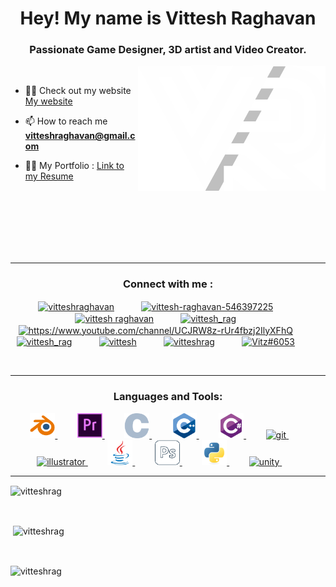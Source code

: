 <h1 align="center">Hey! My name is Vittesh Raghavan</h1>
<h3 align="center">Passionate Game Designer, 3D artist and Video Creator.</h3>

<p><img align="right" src="https://github.com/VitteshRag/VitteshRag/blob/main/logofinal.png" width="300" height="200" /></p>

<br>

- 👨‍💻 Check out my website [My website](https://vitteshraghavan.com/)

- 📫 How to reach me **vitteshraghavan@gmail.com**

- 👨‍💻 My Portfolio : [Link to my Resume](https://www.vitteshraghavan.com)
<br>
<br>
<br>
<br>
<br>
<br>
<hr>
<h3 align="center">Connect with me :</h3>
<p align="center">
<a href="https://twitter.com/vitteshraghavan" target="blank"><img align="center" src="https://raw.githubusercontent.com/rahuldkjain/github-profile-readme-generator/master/src/images/icons/Social/twitter.svg" alt="vitteshraghavan" height="50" width="60" /></a> &nbsp &nbsp &nbsp &nbsp &nbsp 
<a href="https://www.linkedin.com/in/vittesh-raghavan-546397225/" target="blank"><img align="center" src="https://raw.githubusercontent.com/rahuldkjain/github-profile-readme-generator/master/src/images/icons/Social/linked-in-alt.svg" alt="vittesh-raghavan-546397225" height="50" width="60" /></a> &nbsp &nbsp &nbsp &nbsp &nbsp 
<a href="https://www.facebook.com/vittesh.raghavan/" target="blank"><img align="center" src="https://raw.githubusercontent.com/rahuldkjain/github-profile-readme-generator/master/src/images/icons/Social/facebook.svg" alt="vittesh raghavan" height="50" width="60" /></a> &nbsp &nbsp &nbsp &nbsp &nbsp 
<a href="https://instagram.com/vittesh_rag" target="blank"><img align="center" src="https://raw.githubusercontent.com/rahuldkjain/github-profile-readme-generator/master/src/images/icons/Social/instagram.svg" alt="vittesh_rag" height="50" width="60" /></a> &nbsp &nbsp &nbsp &nbsp &nbsp 
<a href="https://www.youtube.com/channel/UCJRW8z-rUr4fbzj2IlyXFhQ" target="blank"><img align="center" src="https://raw.githubusercontent.com/rahuldkjain/github-profile-readme-generator/master/src/images/icons/Social/youtube.svg" alt="https://www.youtube.com/channel/UCJRW8z-rUr4fbzj2IlyXFhQ" height="50" width="60" /></a> &nbsp &nbsp &nbsp &nbsp &nbsp 
<a href="https://www.codechef.com/users/vittesh_rag" target="blank"><img align="center" src="https://cdn.jsdelivr.net/npm/simple-icons@3.1.0/icons/codechef.svg" alt="vittesh_rag" height="50" width="60" /></a> &nbsp &nbsp &nbsp &nbsp &nbsp 
<a href="https://www.hackerrank.com/vittesh" target="blank"><img align="center" src="https://raw.githubusercontent.com/rahuldkjain/github-profile-readme-generator/master/src/images/icons/Social/hackerrank.svg" alt="vittesh" height="50" width="60" /></a> &nbsp &nbsp &nbsp &nbsp &nbsp  
<a href="https://www.leetcode.com/vitteshrag" target="blank"><img align="center" src="https://raw.githubusercontent.com/rahuldkjain/github-profile-readme-generator/master/src/images/icons/Social/leet-code.svg" alt="vitteshrag" height="50" width="60" /></a> &nbsp &nbsp &nbsp &nbsp &nbsp
<a href="https://discord.gg/CXBUrucj" target="blank"><img align="center" src="https://raw.githubusercontent.com/rahuldkjain/github-profile-readme-generator/master/src/images/icons/Social/discord.svg" alt="Vitz#6053" height="50" width="60" /></a> &nbsp &nbsp &nbsp &nbsp &nbsp
</p>
<br>
<hr>
<h3 align="center">Languages and Tools:</h3>
<p align="center"> <a href="https://www.blender.org/" target="_blank" rel="noreferrer"> <img src="https://github.com/VitteshRag/VitteshRag/blob/main/blender-icon.png" alt="blender" width="40" height="40"/> </a>  &nbsp &nbsp &nbsp &nbsp 
  <a href="https://www.adobe.com/products/premiere.html" target="_blank" rel="noreferrer"> <img src="https://github.com/VitteshRag/VitteshRag/blob/main/download%20(1).png" alt="premierepro" width="40" height="40"/> </a>  &nbsp &nbsp &nbsp &nbsp
<a href="https://www.cprogramming.com/" target="_blank" rel="noreferrer"> <img src="https://raw.githubusercontent.com/devicons/devicon/master/icons/c/c-original.svg" alt="c" width="40" height="40"/> </a> &nbsp &nbsp &nbsp &nbsp
<a href="https://www.w3schools.com/cpp/" target="_blank" rel="noreferrer"> <img src="https://raw.githubusercontent.com/devicons/devicon/master/icons/cplusplus/cplusplus-original.svg" alt="cplusplus" width="40" height="40"/> </a> &nbsp &nbsp &nbsp &nbsp
<a href="https://www.w3schools.com/cs/" target="_blank" rel="noreferrer"> <img src="https://raw.githubusercontent.com/devicons/devicon/master/icons/csharp/csharp-original.svg" alt="csharp" width="40" height="40"/> </a> &nbsp &nbsp &nbsp &nbsp
  <a href="https://git-scm.com/" target="_blank" rel="noreferrer"> <img src="https://www.vectorlogo.zone/logos/git-scm/git-scm-icon.svg" alt="git" width="40" height="40"/> </a> &nbsp &nbsp &nbsp &nbsp
  <a href="https://www.adobe.com/in/products/illustrator.html" target="_blank" rel="noreferrer"> <img src="https://www.vectorlogo.zone/logos/adobe_illustrator/adobe_illustrator-icon.svg" alt="illustrator" width="40" height="40"/> </a> &nbsp &nbsp &nbsp &nbsp
  <a href="https://www.java.com" target="_blank" rel="noreferrer"> <img src="https://raw.githubusercontent.com/devicons/devicon/master/icons/java/java-original.svg" alt="java" width="40" height="40"/> </a> &nbsp &nbsp &nbsp &nbsp
  <a href="https://www.photoshop.com/en" target="_blank" rel="noreferrer"> <img src="https://raw.githubusercontent.com/devicons/devicon/master/icons/photoshop/photoshop-line.svg" alt="photoshop" width="40" height="40"/> </a> &nbsp &nbsp &nbsp &nbsp
  <a href="https://www.python.org" target="_blank" rel="noreferrer"> <img src="https://raw.githubusercontent.com/devicons/devicon/master/icons/python/python-original.svg" alt="python" width="40" height="40"/> </a> &nbsp &nbsp &nbsp &nbsp
  <a href="https://unity.com/" target="_blank" rel="noreferrer"> <img src="https://www.vectorlogo.zone/logos/unity3d/unity3d-icon.svg" alt="unity" width="40" height="40"/> </a> &nbsp &nbsp &nbsp &nbsp
</p>
<hr>
<p><img align="center" src="https://github-readme-stats.vercel.app/api/top-langs?username=vitteshrag&show_icons=true&locale=en&layout=compact" alt="vitteshrag" /></p>
<br>
<p>&nbsp;<img align="center" src="https://github-readme-stats.vercel.app/api?username=vitteshrag&show_icons=true&locale=en" alt="vitteshrag" /></p>
<br>
<p><img align="center" src="https://github-readme-streak-stats.herokuapp.com/?user=vitteshrag&" alt="vitteshrag" /></p>
